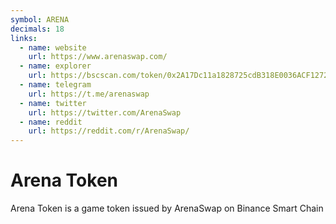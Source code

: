 ```yaml
---
symbol: ARENA
decimals: 18
links:
  - name: website
    url: https://www.arenaswap.com/
  - name: explorer
    url: https://bscscan.com/token/0x2A17Dc11a1828725cdB318E0036ACF12727d27a2
  - name: telegram
    url: https://t.me/arenaswap
  - name: twitter
    url: https://twitter.com/ArenaSwap
  - name: reddit
    url: https://reddit.com/r/ArenaSwap/
---
```


# Arena Token

Arena Token is a game token issued by ArenaSwap on Binance Smart Chain
